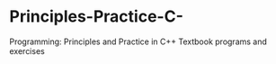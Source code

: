 # Principles-Practice-C-
Programming: Principles and Practice in C++ Textbook programs and exercises
